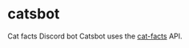 # catsbot
Cat facts Discord bot
Catsbot uses the [cat-facts](https://github.com/alexwohlbruck/cat-facts) API.
